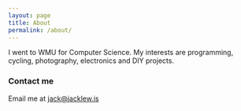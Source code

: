 ```yaml
---
layout: page
title: About
permalink: /about/
---
```


I went to WMU for Computer Science. My interests are programming, cycling, photography, electronics and DIY projects.

### Contact me
Email me at [jack@jacklew.is](mailto:jack@jacklew.is)

